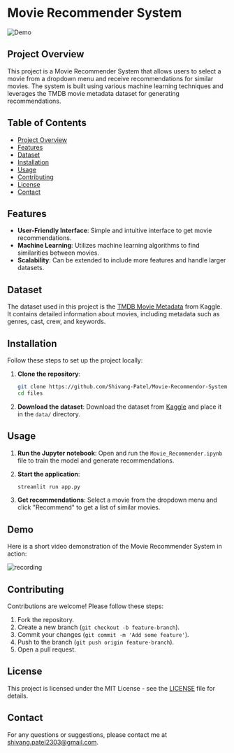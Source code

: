 # Movie Recommender System

![Demo](./recording.gif)

## Project Overview

This project is a Movie Recommender System that allows users to select a movie from a dropdown menu and receive recommendations for similar movies. The system is built using various machine learning techniques and leverages the TMDB movie metadata dataset for generating recommendations.

## Table of Contents

- [Project Overview](#project-overview)
- [Features](#features)
- [Dataset](#dataset)
- [Installation](#installation)
- [Usage](#usage)
- [Contributing](#contributing)
- [License](#license)
- [Contact](#contact)

## Features

- **User-Friendly Interface**: Simple and intuitive interface to get movie recommendations.
- **Machine Learning**: Utilizes machine learning algorithms to find similarities between movies.
- **Scalability**: Can be extended to include more features and handle larger datasets.

## Dataset

The dataset used in this project is the [TMDB Movie Metadata](https://www.kaggle.com/datasets/tmdb/tmdb-movie-metadata) from Kaggle. It contains detailed information about movies, including metadata such as genres, cast, crew, and keywords.

## Installation

Follow these steps to set up the project locally:

1. **Clone the repository**:
   ```bash
   git clone https://github.com/Shivang-Patel/Movie-Recommendor-System.git
   cd files
   ```


2. **Download the dataset**:
   Download the dataset from [Kaggle](https://www.kaggle.com/datasets/tmdb/tmdb-movie-metadata) and place it in the `data/` directory.

## Usage

1. **Run the Jupyter notebook**:
   Open and run the `Movie_Recommender.ipynb` file to train the model and generate recommendations.

2. **Start the application**:
   ```bash
   streamlit run app.py
   ```

3. **Get recommendations**:
   Select a movie from the dropdown menu and click "Recommend" to get a list of similar movies.

## Demo

Here is a short video demonstration of the Movie Recommender System in action:

![recording](https://github.com/Shivang-Patel/Movie-Recommendor-System/assets/106246165/e182e592-2962-4dd5-a9b4-f2c24fa33ece)


## Contributing

Contributions are welcome! Please follow these steps:

1. Fork the repository.
2. Create a new branch (`git checkout -b feature-branch`).
3. Commit your changes (`git commit -m 'Add some feature'`).
4. Push to the branch (`git push origin feature-branch`).
5. Open a pull request.

## License

This project is licensed under the MIT License - see the [LICENSE](LICENSE) file for details.

## Contact

For any questions or suggestions, please contact me at [shivang.patel2303@gmail.com](mailto:shivang.patel2303@gmail.com).
